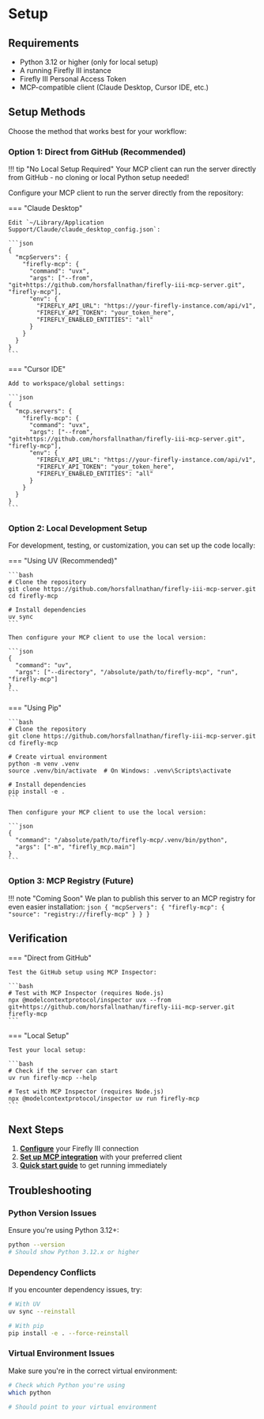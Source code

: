 # Setup

## Requirements

- Python 3.12 or higher (only for local setup)
- A running Firefly III instance
- Firefly III Personal Access Token
- MCP-compatible client (Claude Desktop, Cursor IDE, etc.)

## Setup Methods

Choose the method that works best for your workflow:

### Option 1: Direct from GitHub (Recommended)

!!! tip "No Local Setup Required"
    Your MCP client can run the server directly from GitHub - no cloning or local Python setup needed!

Configure your MCP client to run the server directly from the repository:

=== "Claude Desktop"

    Edit `~/Library/Application Support/Claude/claude_desktop_config.json`:

    ```json
    {
      "mcpServers": {
        "firefly-mcp": {
          "command": "uvx",
          "args": ["--from", "git+https://github.com/horsfallnathan/firefly-iii-mcp-server.git", "firefly-mcp"],
          "env": {
            "FIREFLY_API_URL": "https://your-firefly-instance.com/api/v1",
            "FIREFLY_API_TOKEN": "your_token_here",
            "FIREFLY_ENABLED_ENTITIES": "all"
          }
        }
      }
    }
    ```

=== "Cursor IDE"

    Add to workspace/global settings:

    ```json
    {
      "mcp.servers": {
        "firefly-mcp": {
          "command": "uvx",
          "args": ["--from", "git+https://github.com/horsfallnathan/firefly-iii-mcp-server.git", "firefly-mcp"],
          "env": {
            "FIREFLY_API_URL": "https://your-firefly-instance.com/api/v1",
            "FIREFLY_API_TOKEN": "your_token_here",
            "FIREFLY_ENABLED_ENTITIES": "all"
          }
        }
      }
    }
    ```

### Option 2: Local Development Setup

For development, testing, or customization, you can set up the code locally:

=== "Using UV (Recommended)"

    ```bash
    # Clone the repository
    git clone https://github.com/horsfallnathan/firefly-iii-mcp-server.git
    cd firefly-mcp

    # Install dependencies
    uv sync
    ```

    Then configure your MCP client to use the local version:

    ```json
    {
      "command": "uv",
      "args": ["--directory", "/absolute/path/to/firefly-mcp", "run", "firefly-mcp"]
    }
    ```

=== "Using Pip"

    ```bash
    # Clone the repository
    git clone https://github.com/horsfallnathan/firefly-iii-mcp-server.git
    cd firefly-mcp

    # Create virtual environment
    python -m venv .venv
    source .venv/bin/activate  # On Windows: .venv\Scripts\activate

    # Install dependencies
    pip install -e .
    ```

    Then configure your MCP client to use the local version:

    ```json
    {
      "command": "/absolute/path/to/firefly-mcp/.venv/bin/python",
      "args": ["-m", "firefly_mcp.main"]
    }
    ```

### Option 3: MCP Registry (Future)

!!! note "Coming Soon"
    We plan to publish this server to an MCP registry for even easier installation:
    ```json
    {
      "mcpServers": {
        "firefly-mcp": {
          "source": "registry://firefly-mcp"
        }
      }
    }
    ```

## Verification

=== "Direct from GitHub"

    Test the GitHub setup using MCP Inspector:

    ```bash
    # Test with MCP Inspector (requires Node.js)
    npx @modelcontextprotocol/inspector uvx --from git+https://github.com/horsfallnathan/firefly-iii-mcp-server.git firefly-mcp
    ```

=== "Local Setup"

    Test your local setup:

    ```bash
    # Check if the server can start
    uv run firefly-mcp --help

    # Test with MCP Inspector (requires Node.js)
    npx @modelcontextprotocol/inspector uv run firefly-mcp
    ```

## Next Steps

1. **[Configure](configuration.md)** your Firefly III connection
2. **[Set up MCP integration](integrations.md)** with your preferred client
3. **[Quick start guide](quickstart.md)** to get running immediately

## Troubleshooting

### Python Version Issues

Ensure you're using Python 3.12+:

```bash
python --version
# Should show Python 3.12.x or higher
```

### Dependency Conflicts

If you encounter dependency issues, try:

```bash
# With UV
uv sync --reinstall

# With pip
pip install -e . --force-reinstall
```

### Virtual Environment Issues

Make sure you're in the correct virtual environment:

```bash
# Check which Python you're using
which python

# Should point to your virtual environment
```
